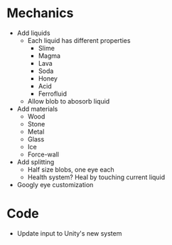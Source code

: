 # Mechanics
- Add liquids
    * Each liquid has different properties
        - Slime
        - Magma
        - Lava
        - Soda
        - Honey
        - Acid
        - Ferrofluid
    * Allow blob to abosorb liquid
- Add materials
    * Wood
    * Stone
    * Metal
    * Glass
    * Ice
    * Force-wall
- Add splitting
    * Half size blobs, one eye each
    * Health system? Heal by touching current liquid
- Googly eye customization

# Code
- Update input to Unity's new system